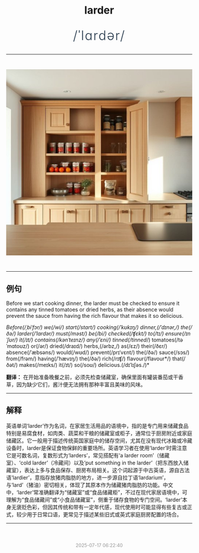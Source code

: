 <div align="center">

# larder

<div style="margin: 30px 0;">
<h1 style="font-size: 2.5em; font-weight: 300; letter-spacing: 2px; margin: 0; color: #2c3e50;">
/ˈlɑrdər/
</h1>
</div>

</div>

---

<div align="center" style="margin: 40px 0;">

![larder](images/larder.png)

</div>

---

## 例句

Before we start cooking dinner, the larder must be checked to ensure it contains any tinned tomatoes or dried herbs, as their absence would prevent the sauce from having the rich flavour that makes it so delicious.

*Before(/ˌbiˈfɔr/) we(/wi/) start(/stɑrt/) cooking(/ˈkʊkɪŋ/) dinner,(/ˈdɪnər,/) the(/ðə/) larder(/ˈlɑrdər/) must(/məst/) be(/bi/) checked(/ʧɛkt/) to(/tɪ/) ensure(/ɪnˈʃʊr/) it(/ɪt/) contains(/kənˈteɪnz/) any(/ˈɛni/) tinned(/tinned*/) tomatoes(/təˈmɑtoʊz/) or(/ər/) dried(/draɪd/) herbs,(/ərbz,/) as(/ɛz/) their(/ðɛr/) absence(/ˈæbsəns/) would(/wʊd/) prevent(/prɪˈvɛnt/) the(/ðə/) sauce(/sɔs/) from(/frəm/) having(/ˈhævɪŋ/) the(/ðə/) rich(/rɪʧ/) flavour(/flavour*/) that(/ðət/) makes(/meɪks/) it(/ɪt/) so(/soʊ/) delicious.(/dɪˈlɪʃəs./)*

**翻译：** 在开始准备晚餐之前，必须先检查储藏室，确保里面有罐装番茄或干香草，因为缺少它们，酱汁便无法拥有那种丰富且美味的风味。

---

## 解释

英语单词‘larder’作为名词，在家居生活用品的语境中，指的是专门用来储藏食品特别是易腐食材，如肉类、蔬菜和干粮的储藏室或柜子，通常位于厨房附近或家庭储藏区。它一般用于描述传统英国家庭中的储存空间，尤其在没有现代冰箱或冷藏设备时，larder是保证食物保鲜的重要场所。英语学习者在使用‘larder’时需注意它是可数名词，复数形式为‘larders’，常见搭配有‘a larder room’（储藏室）、‘cold larder’（冷藏间）以及‘put something in the larder’（把东西放入储藏室），表达上多与食品保存、厨房布局相关。这个词起源于中古英语，源自古法语‘lardier’，意指存放猪肉脂肪的地方，进一步源自拉丁语‘lardarium’，与‘lard’（猪油）密切相关，体现了其原本作为储藏猪肉脂肪的功能。中文中，‘larder’常准确翻译为“储藏室”或“食品储藏柜”，不过在现代家居语境中，可理解为“食品储藏间”或“小食品储藏室”，侧重于储存食物的专门空间。‘larder’本身无褒贬色彩，但因其传统和带有一定年代感，现代使用时可能显得有些复古或正式，较少用于日常口语，更常见于描述某些旧式或英式家庭厨房配置的场合。


---

<div align="center" style="margin-top: 50px;">
<small style="color: #999; font-size: 0.9em;">2025-07-17 06:22:40</small>
</div>
